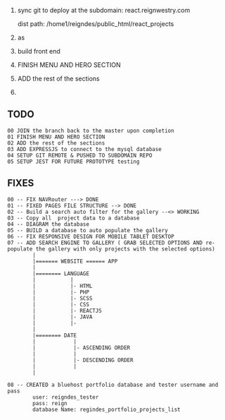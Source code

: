 1. sync git to deploy at the subdomain:
   react.reignwestry.com

   dist path: /home1/reigndes/public_html/react_projects

2. as

3. build front end
4. FINISH MENU AND HERO SECTION
5. ADD the rest of the sections
6. 

## TODO

    00 JOIN the branch back to the master upon completion
    01 FINISH MENU AND HERO SECTION
    02 ADD the rest of the sections
    03 ADD EXPRESSJS to connect to the mysql database
    04 SETUP GIT REMOTE & PUSHED TO SUBDOMAIN REPO 
    05 SETUP JEST FOR FUTURE PROTOTYPE testing

## FIXES

    00 -- FIX NAVRouter ---> DONE
    01 -- FIXED PAGES FILE STRUCTURE --> DONE
    02 -- Build a search auto filter for the gallery --<> WORKING
    03 -- Copy all  project data to a database
    04 -- DIAGRAM the database
    05 -- BUILD a database to auto populate the gallery
    06 -- FIX RESPONSIVE DESIGN FOR MOBILE TABLET DESKTOP
    07 -- ADD SEARCH ENGINE TO GALLERY ( GRAB SELECTED OPTIONS AND re-populate the gallery with only projects with the selected options)
            |
            |======= WEBSITE ====== APP
            |
            |======== LANGUAGE
            |           |
            |           |- HTML
            |           |- PHP
            |           |- SCSS
            |           |- CSS
            |           |- REACTJS
            |           |- JAVA
            |           |-
            |
            |======== DATE
            |            |
            |            |- ASCENDING ORDER
            |            |
            |            |- DESCENDING ORDER
            |            |
            |

    08 -- CREATED a bluehost portfolio database and tester username and pass
            user: reigndes_tester
            pass: reign
            database Name: regindes_portfolio_projects_list

